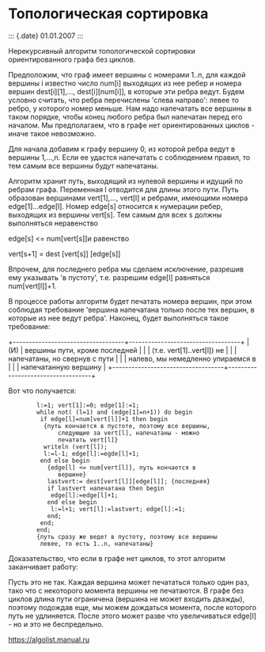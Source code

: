 Топологическая сортировка
=========================

::: {.date}
01.01.2007
:::

Нерекурсивный алгоритм топологической сортировки ориентированного графа
без циклов.

Предположим, что граф имеет вершины с номерами 1..n, для каждой вершины
i известно число num\[i\] выходящих из нее ребер и номера вершин
dest\[i\]\[1\],\..., dest\[i\]\[num\[i\]\], в которые эти ребра ведут.
Будем условно считать, что ребра перечислены \'слева направо\': левее то
ребро, у которого номер меньше. Нам надо напечатать все вершины в таком
порядке, чтобы конец любого ребра был напечатан перед его началом. Мы
предполагаем, что в графе нет ориентированных циклов - иначе такое
невозможно.

Для начала добавим к графу вершину 0, из которой ребра ведут в вершины
1,\...,n. Если ее удастся напечатать с соблюдением правил, то тем самым
все вершины будут напечатаны.

Алгоритм хранит путь, выходящий из нулевой вершины и идущий по ребрам
графа. Переменная l отводится для длины этого пути. Путь образован
вершинами vert\[1\],\..., vert\[l\] и ребрами, имеющими номера
edge\[1\]\...edge\[l\]. Номер edge\[s\] относится к нумерации ребер,
выходящих из вершины vert\[s\]. Тем самым для всех s должны выполняться
неравенство

edge\[s\] \<= num\[vert\[s\]\]и равенство

vert\[s+1\] = dest \[vert\[s\]\] \[edge\[s\]\]

Впрочем, для последнего ребра мы сделаем исключение, разрешив ему
указывать \'в пустоту\', т.е. разрешим edge\[l\] равняться
num\[vert\[l\]\]+1.

В процессе работы алгоритм будет печатать номера вершин, при этом
соблюдая требование \'вершина напечатана только после тех вершин, в
которые из нее ведут ребра\'. Наконец, будет выполняться такое
требование:

+-----------------------------------+-----------------------------------+
| (И)                               | вершины пути, кроме последней     |
|                                   | (т.е. vert\[1\]..vert\[l\]) не    |
|                                   | напечатаны, но свернув с пути     |
|                                   | налево, мы немедленно упираемся в |
|                                   | напечатанную вершину              |
+-----------------------------------+-----------------------------------+

Вот что получается:

            l:=1; vert[1]:=0; edge[1]:=1;
            while not( (l=1) and (edge[1]=n+1)) do begin
             if edge[l]=num[vert[l]]+1 then begin
              {путь кончается в пустоте, поэтому все вершины,
                  следующие за vert[l], напечатаны - можно
                  печатать vert[l]}
              writeln (vert[l]);
              l:=l-1; edge[l]:=egde[l]+1;
             end else begin
               {edge[l] <= num[vert[l]], путь кончается в
                  вершине}
               lastvert:= dest[vert[l]][edge[l]]; {последняя}
               if lastvert напечатана then begin
                edge[l]:=edge[l]+1;
               end else begin
                l:=l+1; vert[l]:=lastvert; edge[l]:=1;
               end;
             end;
            end;
            {путь сразу же ведет в пустоту, поэтому все вершины
             левее, то есть 1..n, напечатаны}

Доказательство, что если в графе нет циклов, то этот алгоритм
заканчивает работу:

Пусть это не так. Каждая вершина может печататься только один раз, тако
что с некоторого момента вершины не печатаются. В графе без циклов длина
пути ограничена (вершина не может входить дважды), поэтому подождав еще,
мы можем дождаться момента, после которого путь не удлиняется. После
этого может разве что увеличиваться edge\[l\] - но и это не
беспредельно.

<https://algolist.manual.ru>
